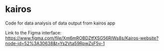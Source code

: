 # kairos
Code for data analysis of data output from kairos app 

Link to the Figma interface: https://www.figma.com/file/Xm6mROBDZtfXSG56RIWs8s/Kairos-website?node-id=52%3A30638&t=Ys2Vta59RpwZsF5v-1


